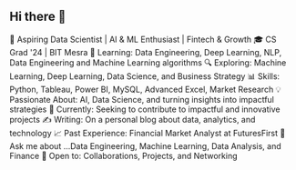 ## Hi there 👋

🚀 Aspiring Data Scientist | AI & ML Enthusiast | Fintech & Growth
🎓 CS Grad '24 | BIT Mesra
🌱 Learning: Data Engineering, Deep Learning, NLP, Data Engineering and Machine Learning algorithms
🔍 Exploring: Machine Learning, Deep Learning, Data Science, and Business Strategy
📊 Skills: Python, Tableau, Power BI, MySQL, Advanced Excel, Market Research
💡 Passionate About: AI, Data Science, and turning insights into impactful strategies
🎯 Currently: Seeking to contribute to impactful and innovative projects
✍️ Writing: On a personal blog about data, analytics, and technology
📈 Past Experience: Financial Market Analyst at FuturesFirst
💬 Ask me about ...Data Engineering, Machine Learning, Data Analysis, and Finance
🤝 Open to: Collaborations, Projects, and Networking

